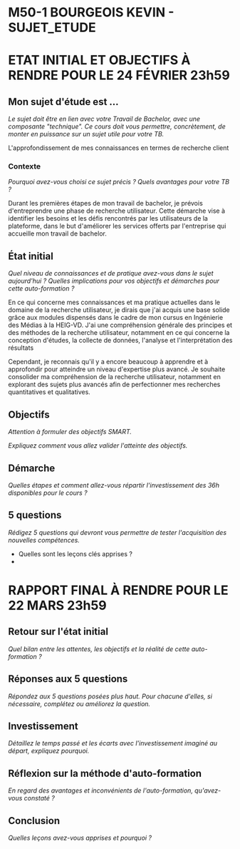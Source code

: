 # M50-1 BOURGEOIS KEVIN - SUJET_ETUDE

# ETAT INITIAL ET OBJECTIFS À RENDRE POUR LE 24 FÉVRIER 23h59

## Mon sujet d'étude est ...

_Le sujet doit être en lien avec votre Travail de Bachelor, avec une composante "technique". Ce cours doit vous permettre, concrètement, de monter en puissance sur un sujet utile pour votre TB._ 

L'approfondissement de mes connaissances en termes de recherche client

### Contexte

_Pourquoi avez-vous choisi ce sujet précis ? Quels avantages pour votre TB ?_

Durant les premières étapes de mon travail de bachelor, je prévois d'entreprendre une phase de recherche utilisateur. Cette démarche vise à identifier les besoins et les défis rencontrés par les utilisateurs de la plateforme, dans le but d'améliorer les services offerts par l'entreprise qui accueille mon travail de bachelor.

## État initial

_Quel niveau de connaissances et de pratique avez-vous dans le sujet aujourd'hui ? Quelles implications pour vos objectifs et démarches pour cette auto-formation ?_

En ce qui concerne mes connaissances et ma pratique actuelles dans le domaine de la recherche utilisateur, je dirais que j'ai acquis une base solide grâce aux modules dispensés dans le cadre de mon cursus en Ingénierie des Médias à la HEIG-VD. J'ai une compréhension générale des principes et des méthodes de la recherche utilisateur, notamment en ce qui concerne la conception d'études, la collecte de données, l'analyse et l'interprétation des résultats

Cependant, je reconnais qu'il y a encore beaucoup à apprendre et à approfondir pour atteindre un niveau d'expertise plus avancé. Je souhaite consolider ma compréhension de la recherche utilisateur, notamment en explorant des sujets plus avancés afin de perfectionner mes recherches quantitatives et qualitatives.

## Objectifs

_Attention à formuler des objectifs SMART._

_Expliquez comment vous allez valider l'atteinte des objectifs._

## Démarche

_Quelles étapes et comment allez-vous répartir l'investissement des 36h disponibles pour le cours ?_

## 5 questions

_Rédigez 5 questions qui devront vous permettre de tester l'acquisition des nouvelles compétences._

- Quelles sont les leçons clés apprises ?
- 

# RAPPORT FINAL À RENDRE POUR LE 22 MARS 23h59

## Retour sur l'état initial

_Quel bilan entre les attentes, les objectifs et la réalité de cette auto-formation ?_

## Réponses aux 5 questions

_Répondez aux 5 questions posées plus haut. Pour chacune d'elles, si nécessaire, complétez ou améliorez la question._

## Investissement

_Détaillez le temps passé et les écarts avec l'investissement imaginé au départ, expliquez pourquoi._

## Réflexion sur la méthode d'auto-formation

_En regard des avantages et inconvénients de l'auto-formation, qu'avez-vous constaté ?_

## Conclusion

_Quelles leçons avez-vous apprises et pourquoi ?_
